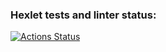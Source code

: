 ### Hexlet tests and linter status:
[![Actions Status](https://github.com/Nikolaevaanneta/frontend-project-lvl2/workflows/hexlet-check/badge.svg)](https://github.com/Nikolaevaanneta/frontend-project-lvl2/actions)